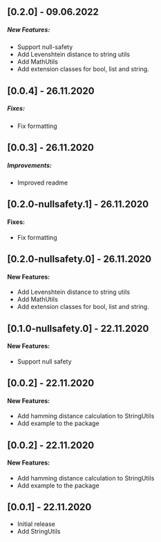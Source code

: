 ## [0.2.0] - 09.06.2022

##### New Features: 
* Support null-safety
* Add Levenshtein distance to string utils
* Add MathUtils
* Add extension classes for bool, list and string.

## [0.0.4] - 26.11.2020

##### Fixes: 
* Fix formatting

## [0.0.3] - 26.11.2020

##### Improvements: 
* Improved readme

## [0.2.0-nullsafety.1] - 26.11.2020

#### Fixes: 
* Fix formatting

## [0.2.0-nullsafety.0] - 26.11.2020

#### New Features: 
* Add Levenshtein distance to string utils
* Add MathUtils
* Add extension classes for bool, list and string.

## [0.1.0-nullsafety.0] - 22.11.2020

#### New Features: 
* Support null safety

## [0.0.2] - 22.11.2020

#### New Features: 
* Add hamming distance calculation to StringUtils
* Add example to the package

## [0.0.2] - 22.11.2020

#### New Features: 
* Add hamming distance calculation to StringUtils
* Add example to the package

## [0.0.1] - 22.11.2020

* Initial release
* Add StringUtils
